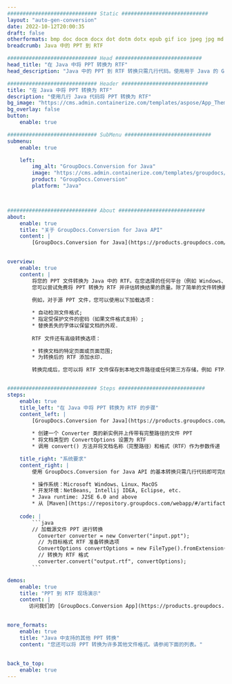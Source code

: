 ```yaml
---
############################# Static ############################
layout: "auto-gen-conversion"
date: 2022-10-12T20:00:35
draft: false
otherformats: bmp doc docm docx dot dotm dotx epub gif ico jpeg jpg md odt ott pdf png psd rtf tex tif tiff txt xps
breadcrumb: Java 中的 PPT 到 RTF

############################# Head ############################
head_title: "在 Java 中将 PPT 转换为 RTF"
head_description: "Java 中的 PPT 到 RTF 转换只需几行代码。使用用于 Java 的 GroupDocs 文档转换 API 转换 160 多种文件格式"

############################# Header ############################
title: "在 Java 中将 PPT 转换为 RTF"
description: "使用几行 Java 代码将 PPT 转换为 RTF"
bg_image: "https://cms.admin.containerize.com/templates/aspose/App_Themes/V3/images/bg/header1.png"
bg_overlay: false
button:
    enable: true

############################# SubMenu ############################
submenu:
    enable: true

    left:
        img_alt: "GroupDocs.Conversion for Java"
        image: "https://cms.admin.containerize.com/templates/groupdocs/images/product-logos/90x90-noborder/groupdocs-conversion-java.png"
        product: "GroupDocs.Conversion"
        platform: "Java"



############################# About ############################
about:
    enable: true
    title: "关于 GroupDocs.Conversion for Java API"
    content: |
        [GroupDocs.Conversion for Java](https://products.groupdocs.com/conversion/java/) 是一种高级文件格式转换 API，用于在 Microsoft Office、OpenDocument、PDF、HTML、电子邮件、CAD 等流行图像和文档格式之间进行转换。只需几行代码即可完成更多工作。本机 API 会自动检测原始文档的格式，并提供许多选项来自定义转换后的文档。除了从文档中提取信息的功能外，它还默认支持将转换结果缓存到本地磁盘。但是，任何类型的缓存存储都可以通过实施适当的接口来支持 - Amazon S3、Dropbox、Google Drive、Windows Azure、Reddis 或任何其他接口。
    

overview:
    enable: true
    content: |
        将您的 PPT 文件转换为 Java 中的 RTF。在您选择的任何平台（例如 Windows、Linux、macOS）上，只需几行 Java 代码。
        您可以尝试免费将 PPT 转换为 RTF 并评估转换结果的质量。除了简单的文件转换脚本外，您还可以尝试更复杂的选项来加载 PPT 源文件并存储 RTF 输出。 
        
        例如，对于源 PPT 文件，您可以使用以下加载选项：

        * 自动检测文件格式;
        * 指定受保护文件的密码（如果文件格式支持）;
        * 替换丢失的字体以保留文档的外观.
        
        RTF 文件还有高级转换选项：

        * 转换文档的特定页面或页面范围;
        * 为转换后的 RTF 添加水印.

        转换完成后，您可以将 RTF 文件保存到本地文件路径或任何第三方存储，例如 FTP、Amazon S3、Google Drive、Dropbox 等。请注意 - 转换 PPT到 RTF，您不需要安装任何额外的软件，例如 MS Office、Open Office、Adobe Acrobat Reader 等。


############################# Steps ############################
steps:
    enable: true
    title_left: "在 Java 中将 PPT 转换为 RTF 的步骤"
    content_left: |
        [GroupDocs.Conversion for Java](https://products.groupdocs.com/conversion/java/) 允许开发人员使用几行代码轻松地将 PPT 文件转换为 RTF。
        
        * 创建一个 Converter 类的新实例并上传带有完整路径的文件 PPT
        * 将文档类型的 ConvertOptions 设置为 RTF
        * 调用 convert() 方法并将文档名称（完整路径）和格式（RTF）作为参数传递

    title_right: "系统要求"
    content_right: |
        使用 GroupDocs.Conversion for Java API 的基本转换只需几行代码即可完成。所有主要平台和操作系统都支持我们的 API。在执行以下代码之前，请确保您的系统上安装了以下先决条件。

        * 操作系统：Microsoft Windows、Linux、MacOS
        * 开发环境：NetBeans, Intellij IDEA, Eclipse, etc.
        * Java runtime: J2SE 6.0 and above
        * 从 [Maven](https://repository.groupdocs.com/webapp/#/artifacts/browse/tree/General/repo/com/groupdocs/groupdocs-conversion) 获取最新的 GroupDocs.Conversion for Java
         
    code: |
        ```java    
        // 加载源文件 PPT 进行转换
          Converter converter = new Converter("input.ppt");
          // 为目标格式 RTF 准备转换选项
          ConvertOptions convertOptions = new FileType().fromExtension("rtf").getConvertOptions();
          // 转换为 RTF 格式
          converter.convert("output.rtf", convertOptions);
        ```

demos:
    enable: true
    title: "PPT 到 RTF 现场演示"
    content: |
       访问我们的 [GroupDocs.Conversion App](https://products.groupdocs.app/conversion/family) 网站并立即尝试 PPT 到 RTF 转换。免费演示具有以下好处
          

more_formats:
    enable: true
    title: "Java 中支持的其他 PPT 转换"
    content: "您还可以将 PPT 转换为许多其他文件格式。请参阅下面的列表。"
       
       
back_to_top:
    enable: true
---
```

